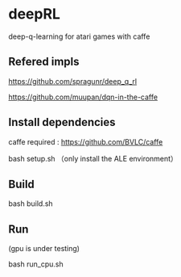 # deepRL
deep-q-learning for atari games with caffe 

Refered impls
-------------
https://github.com/spragunr/deep_q_rl

https://github.com/muupan/dqn-in-the-caffe

Install dependencies
--------------------
caffe required : https://github.com/BVLC/caffe

bash setup.sh （only install the ALE environment）

Build
-------
bash build.sh


Run
---
(gpu is under testing)

bash run_cpu.sh 
